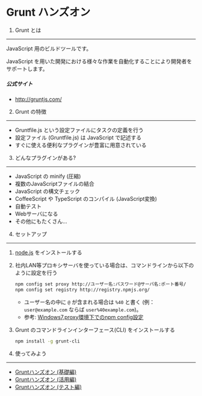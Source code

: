 Grunt ハンズオン
================

1. Grunt とは
-------------
JavaScript 用のビルドツールです。

JavaScript を用いた開発における様々な作業を自動化することにより開発者をサポートします。

##### 公式サイト
*   <http://gruntjs.com/>  


2. Grunt の特徴
---------------
*   Gruntfile.js という設定ファイルにタスクの定義を行う
*   設定ファイル (Gruntfile.js) は JavaScript で記述する
*   すぐに使える便利なプラグインが豊富に用意されている


3. どんなプラグインがある?
--------------------------
*   JavaScript の minify (圧縮)
*   複数のJavaScriptファイルの結合
*   JavaScript の構文チェック
*   CoffeeScript や TypeScript のコンパイル (JavaScript変換)
*   自動テスト
*   Webサーバになる
*   その他にもたくさん...


4. セットアップ
---------------
1.  [node.js](http://nodejs.org/) をインストールする
2.  社内LAN等プロキシサーバを使っている場合は、コマンドラインから以下のように設定を行う

    ```bash
    npm config set proxy http://ユーザー名:パスワード@サーバ名:ポート番号/
    npm config set registry http://registry.npmjs.org/
    ```

    *   ユーザー名の中に `@` が含まれる場合は `%40` と書く (例：`user@example.com` ならば `user%40example.com`)。
    *   参考: [Windows7,proxy環境下でのnpm config設定](http://qiita.com/tenten0213/items/7ca15ce8b54acc3b5719)
3.  Grunt のコマンドラインインターフェース(CLI) をインストールする

    ```bash
    npm install -g grunt-cli
    ```


5. 使ってみよう
---------------
*   [Gruntハンズオン (基礎編)](./step-01.html)
*   [Gruntハンズオン (活用編)](./step-02.html)
*   [Gruntハンズオン (テスト編)](./step-03.html)
